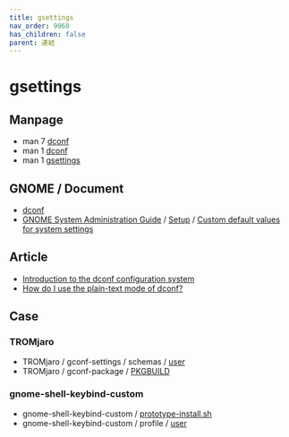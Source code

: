 ```yaml
---
title: gsettings
nav_order: 9060
has_children: false
parent: 連結
---
```



# gsettings


## Manpage

* man 7 [dconf](https://manpages.ubuntu.com/manpages/jammy/en/man7/dconf.7.html)
* man 1 [dconf](https://manpages.ubuntu.com/manpages/jammy/en/man1/dconf.1.html)
* man 1 [gsettings](https://manpages.ubuntu.com/manpages/jammy/en/man1/gsettings.1.html)


## GNOME / Document

* [dconf](https://wiki.gnome.org/Projects/dconf)
* [GNOME System Administration Guide](https://help.gnome.org/admin/system-admin-guide/stable/) / [Setup](https://help.gnome.org/admin/system-admin-guide/stable/setup.html.en) / [Custom default values for system settings](https://help.gnome.org/admin/system-admin-guide/stable/dconf-custom-defaults.html.en)


## Article

* [Introduction to the dconf configuration system](https://linuxconfig.org/introduction-to-the-dconf-configuration-system)
* [How do I use the plain-text mode of dconf?](https://unix.stackexchange.com/questions/426322/how-do-i-use-the-plain-text-mode-of-dconf)


## Case

### TROMjaro

* TROMjaro / gconf-settings / schemas / [user](https://git.trom.tf/TROMjaro/gconf-settings/src/branch/master/schemas/user)
* TROMjaro / gconf-package / [PKGBUILD](https://git.trom.tf/TROMjaro/gconf-package/src/branch/master/PKGBUILD#L27)


### gnome-shell-keybind-custom

* gnome-shell-keybind-custom / [prototype-install.sh](https://github.com/samwhelp/note-about-ubuntu/blob/gh-pages/_demo/adjustment/de/gnome-shell/part/gnome-shell-keybind-custom/prototype-install.sh#L26)
* gnome-shell-keybind-custom / profile / [user](https://github.com/samwhelp/note-about-ubuntu/blob/gh-pages/_demo/adjustment/de/gnome-shell/part/gnome-shell-keybind-custom/config/gnome-shell/profile/user)
